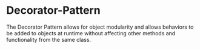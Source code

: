 # Decorator-Pattern
The Decorator Pattern allows for object modularity and allows behaviors to be added to objects at runtime without affecting other methods and functionality from the same class.
